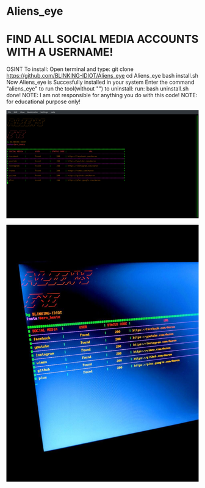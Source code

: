 # Aliens_eye
# FIND ALL SOCIAL MEDIA ACCOUNTS WITH A USERNAME!
OSINT
To install:
Open terminal and type:
  git clone https://github.com/BLINKING-IDIOT/Aliens_eye
  cd Aliens_eye
  bash install.sh
Now Aliens_eye is Succesfully installed in your system
Enter the command "aliens_eye" to run the tool(without "")
to uninstall:
  run:
  bash uninstall.sh
done!
NOTE: I am not responsible for anything you do with this code!
NOTE: for educational purpose only!
<p><img aling="center"src="https://raw.githubusercontent.com/BLINKING-IDIOT/Aliens_eye/main/photos/photo3.png"/></p>
<p><img aling="center"src="https://raw.githubusercontent.com/BLINKING-IDIOT/Aliens_eye/main/photos/photo2.png"/></p>
